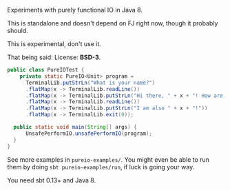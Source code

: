Experiments with purely functional IO in Java 8.

This is standalone and doesn't depend on FJ right now, though it probably
should.

This is experimental, don't use it.

That being said:
  License: **BSD-3**.

```java
public class PureIOTest {
    private static PureIO<Unit> program =
      TerminalLib.putStrLn("What is your name?")
      .flatMap(x -> TerminalLib.readLine())
      .flatMap(x -> TerminalLib.putStrLn("Hi there, " + x + "! How are you?"))
      .flatMap(x -> TerminalLib.readLine())
      .flatMap(x -> TerminalLib.putStrLn("I am also " + x + "!"))
      .flatMap(x -> TerminalLib.exit(0));

  public static void main(String[] args) {
      UnsafePerformIO.unsafePerformIO(program);
  }
}
```

See more examples in `pureio-examples/`. You might even be able to run them by
doing `sbt pureio-examples/run`, if luck is going your way.

You need sbt 0.13+ and Java 8.
